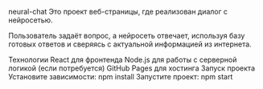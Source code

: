 neural-chat
Это проект веб-страницы, где реализован диалог с нейросетью.

Пользователь задаёт вопрос, а нейросеть отвечает, используя базу готовых ответов и сверяясь с актуальной информацией из интернета.

Технологии
React для фронтенда
Node.js для работы с серверной логикой (если потребуется)
GitHub Pages для хостинга
Запуск проекта
Установите зависимости: npm install
Запустите проект: npm start